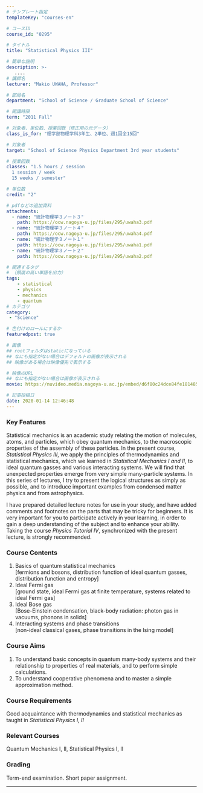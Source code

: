 ```yaml
---
# テンプレート指定
templateKey: "courses-en"

# コースID
course_id: "0295"

# タイトル
title: "Statistical Physics III"

# 簡単な説明
description: >-
   ....
# 講師名
lecturer: "Makio UWAHA, Professor"

# 部局名
department: "School of Science / Graduate School of Science"

# 開講時限
term: "2011	Fall"

# 対象者、単位数、授業回数（修正用の元データ）
class_is_for: "理学部物理学科3年生、2単位、週1回全15回"

# 対象者
target: "School of Science Physics Department 3rd year students"

# 授業回数
classes: "1.5 hours / session
  1 session / week
  15 weeks / semester"

# 単位数
credit: "2"

# pdfなどの追加資料
attachments:
  - name: "統計物理学３ノート３" 
    path: https://ocw.nagoya-u.jp/files/295/uwaha3.pdf
  - name: "統計物理学３ノート４" 
    path: https://ocw.nagoya-u.jp/files/295/uwaha4.pdf
  - name: "統計物理学３ノート１" 
    path: https://ocw.nagoya-u.jp/files/295/uwaha1.pdf
  - name: "統計物理学３ノート２" 
    path: https://ocw.nagoya-u.jp/files/295/uwaha2.pdf

# 関連するタグ
# （頻度の高い単語を出力）
tags:
    - statistical
    - physics
    - mechanics
    - quantum
# カテゴリ
category:
 - "Science"

# 色付けのロールにするか
featuredpost: true

# 画像
## rootフォルダはstaticになっている
## なにも指定がない場合はデフォルトの画像が表示される
## 映像がある場合は映像優先で表示する

# 映像のURL
## なにも指定がない場合は画像が表示される
movie: https://nuvideo.media.nagoya-u.ac.jp/embed/d6f80c24dce84fe181485b79f357067e0610a0a2

# 記事投稿日
date: 2020-01-14 12:46:48
---
```


### Key Features

Statistical mechanics is an academic study relating the motion of molecules, atoms, and particles, which obey quantum mechanics, to the macroscopic properties of the assembly of these particles. In the present course, _Statistical Physics III_, we apply the principles of thermodynamics and statistical mechanics, which we learned in _Statistical Mechanics I and II_, to ideal quantum gasses and various interacting systems. We will find that unexpected properties emerge from very simple many-particle systems. In this series of lectures, I try to present the logical structures as simply as possible, and to introduce important examples from condensed matter physics and from astrophysics.

I have prepared detailed lecture notes for use in your study, and have added comments and footnotes on the parts that may be tricky for beginners. It is very important for you to participate actively in your learning, in order to gain a deep understanding of the subject and to enhance your ability. Taking the course _Physics Tutorial IV_, synchronized with the present lecture, is strongly recommended.

### Course Contents

1. Basics of quantum statistical mechanics  
   [fermions and bosons, distribution function of ideal quantum gasses, distribution function and entropy]
2. Ideal Fermi gas  
   [ground state, ideal Fermi gas at finite temperature, systems related to ideal Fermi gas]
3. Ideal Bose gas  
   [Bose-Einstein condensation, black-body radiation: photon gas in vacuums, phonons in solids]
4. Interacting systems and phase transitions  
   [non-ideal classical gases, phase transitions in the Ising model]

### Course Aims

1. To understand basic concepts in quantum many-body systems and their relationship to properties of real materials, and to perform simple calculations.
2. To understand cooperative phenomena and to master a simple approximation method.

### Course Requirements

Good acquaintance with thermodynamics and statistical mechanics as taught in _Statistical Physics I, II_

### Relevant Courses

Quantum Mechanics I, II, Statistical Physics I, II

### Grading

Term-end examination. Short paper assignment.

---
